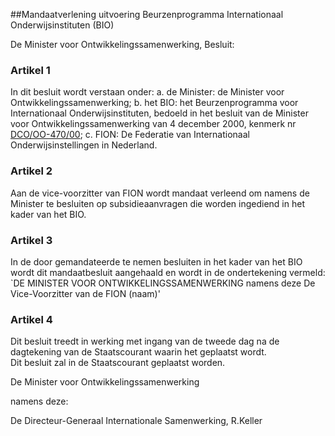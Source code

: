 <meta http-equiv='Content-Type' content='text/html; charset=utf-8' />

##Mandaatverlening uitvoering Beurzenprogramma Internationaal Onderwijsinstituten (BIO)

De Minister voor Ontwikkelingssamenwerking,  Besluit:    

### Artikel  1  

In dit besluit wordt verstaan onder:   a. de Minister:  de Minister voor Ontwikkelingssamenwerking;    b. het BIO:  het Beurzenprogramma voor Internationaal Onderwijsinstituten, bedoeld in het besluit van de Minister voor Ontwikkelingssamenwerking van 4 december 2000, kenmerk nr [DCO/OO-470/00](../../../../../../../ministeriele-regeling/vaststelling/subsidieplafond/en/beleidsvoornemen/voor/subsidiëring/op/etc/BWBR0011885/README.md);    c. FION:  De Federatie van Internationaal Onderwijsinstellingen in Nederland.     

### Artikel  2  

Aan de vice-voorzitter van FION wordt mandaat verleend om namens de Minister te besluiten op subsidieaanvragen die worden ingediend in het kader van het BIO.  

### Artikel  3  

In de door gemandateerde te nemen besluiten in het kader van het BIO wordt dit mandaatbesluit aangehaald en wordt in de ondertekening vermeld: `DE MINISTER VOOR ONTWIKKELINGSSAMENWERKING namens deze De Vice-Voorzitter van de FION (naam)'  

### Artikel  4  

Dit besluit treedt in werking met ingang van de tweede dag na de dagtekening van de Staatscourant waarin het geplaatst wordt.  
Dit besluit zal in de Staatscourant geplaatst worden.   

De 
Minister voor Ontwikkelingssamenwerking 

namens deze: 

De 
Directeur-Generaal Internationale Samenwerking, 
R.Keller    
